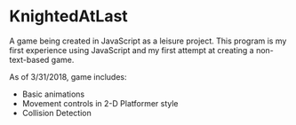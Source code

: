 # KnightedAtLast
A game being created in JavaScript as a leisure project. This program is my first experience using JavaScript and my
first attempt at creating a non-text-based game.

As of 3/31/2018, game includes:
<ul>
  <li>Basic animations</li>
  <li>Movement controls in 2-D Platformer style</li>
  <li>Collision Detection</li>
</ul>
